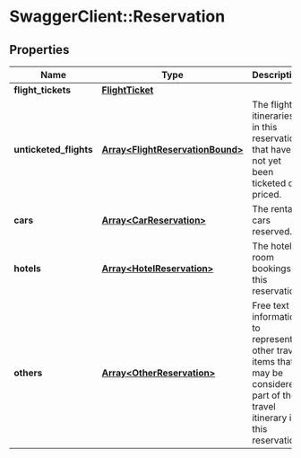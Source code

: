 # SwaggerClient::Reservation

## Properties
Name | Type | Description | Notes
------------ | ------------- | ------------- | -------------
**flight_tickets** | [**FlightTicket**](FlightTicket.md) |  | [optional] 
**unticketed_flights** | [**Array&lt;FlightReservationBound&gt;**](FlightReservationBound.md) | The flight itineraries in this reservation that have not yet been ticketed or priced. | [optional] 
**cars** | [**Array&lt;CarReservation&gt;**](CarReservation.md) | The rental cars reserved. | [optional] 
**hotels** | [**Array&lt;HotelReservation&gt;**](HotelReservation.md) | The hotel room bookings in this reservation. | [optional] 
**others** | [**Array&lt;OtherReservation&gt;**](OtherReservation.md) | Free text information to represent other travel items that may be considered part of the travel itinerary in this reservation. | [optional] 


